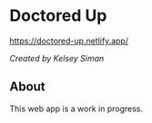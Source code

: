 # Doctored Up

https://doctored-up.netlify.app/

_Created by Kelsey Siman_

## About

This web app is a work in progress.
